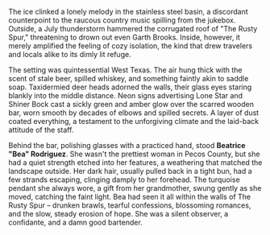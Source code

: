 The ice clinked a lonely melody in the stainless steel basin, a discordant counterpoint to the raucous country music spilling from the jukebox. Outside, a July thunderstorm hammered the corrugated roof of "The Rusty Spur," threatening to drown out even Garth Brooks. Inside, however, it merely amplified the feeling of cozy isolation, the kind that drew travelers and locals alike to its dimly lit refuge.

The setting was quintessential West Texas. The air hung thick with the scent of stale beer, spilled whiskey, and something faintly akin to saddle soap. Taxidermied deer heads adorned the walls, their glass eyes staring blankly into the middle distance. Neon signs advertising Lone Star and Shiner Bock cast a sickly green and amber glow over the scarred wooden bar, worn smooth by decades of elbows and spilled secrets. A layer of dust coated everything, a testament to the unforgiving climate and the laid-back attitude of the staff.

Behind the bar, polishing glasses with a practiced hand, stood **Beatrice "Bea" Rodriguez**. She wasn't the prettiest woman in Pecos County, but she had a quiet strength etched into her features, a weathering that matched the landscape outside. Her dark hair, usually pulled back in a tight bun, had a few strands escaping, clinging damply to her forehead. The turquoise pendant she always wore, a gift from her grandmother, swung gently as she moved, catching the faint light. Bea had seen it all within the walls of The Rusty Spur – drunken brawls, tearful confessions, blossoming romances, and the slow, steady erosion of hope. She was a silent observer, a confidante, and a damn good bartender.
